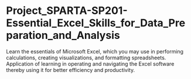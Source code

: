 # Project_SPARTA-SP201-Essential_Excel_Skills_for_Data_Preparation_and_Analysis
Learn the essentials of Microsoft Excel, which you may use in performing calculations, creating visualizations, and formatting spreadsheets. Application of learning in operating and navigating the Excel software thereby using it for better efficiency and productivity.
